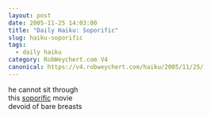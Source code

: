 ```yaml
---
layout: post
date: 2005-11-25 14:03:00
title: "Daily Haiku: Soporific"
slug: haiku-soporific
tags:
  - daily haiku
category: RobWeychert.com V4
canonical: https://v4.robweychert.com/haiku/2005/11/25/
---
```


he cannot sit through  
this [soporific](http://dictionary.reference.com/wordoftheday/archive/2005/11/25.html) movie  
devoid of bare breasts